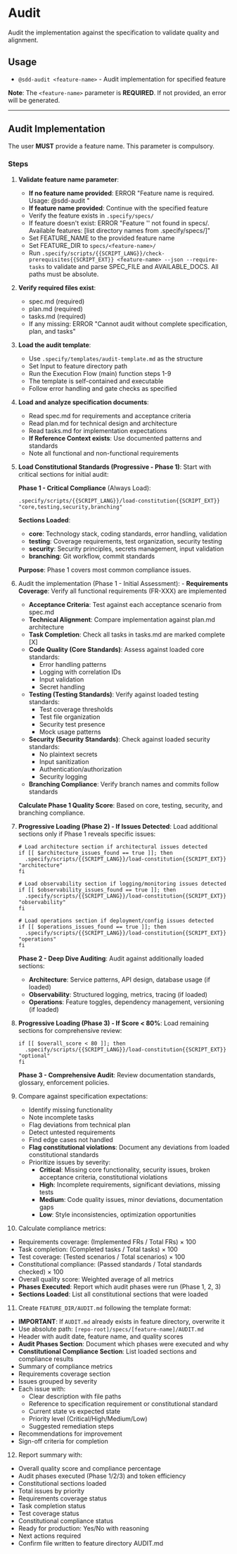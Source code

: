 # Audit

Audit the implementation against the specification to validate quality and alignment.

## Usage

- `@sdd-audit <feature-name>` - Audit implementation for specified feature

**Note**: The `<feature-name>` parameter is **REQUIRED**. If not provided, an error will be generated.

---

## Audit Implementation

The user **MUST** provide a feature name. This parameter is compulsory.

### Steps

1. **Validate feature name parameter**:

   - **If no feature name provided**: ERROR "Feature name is required. Usage: @sdd-audit <feature-name>"
   - **If feature name provided**: Continue with the specified feature
   - Verify the feature exists in `.specify/specs/`
   - If feature doesn't exist: ERROR "Feature '<feature-name>' not found in specs/. Available features: [list directory names from .specify/specs/]"
   - Set FEATURE_NAME to the provided feature name
   - Set FEATURE_DIR to `specs/<feature-name>/`
   - Run `.specify/scripts/{{SCRIPT_LANG}}/check-prerequisites{{SCRIPT_EXT}} <feature-name> --json --require-tasks` to validate and parse SPEC_FILE and AVAILABLE_DOCS. All paths must be absolute.

2. **Verify required files exist**:

   - spec.md (required)
   - plan.md (required)
   - tasks.md (required)
   - If any missing: ERROR "Cannot audit without complete specification, plan, and tasks"

3. **Load the audit template**:

   - Use `.specify/templates/audit-template.md` as the structure
   - Set Input to feature directory path
   - Run the Execution Flow (main) function steps 1-9
   - The template is self-contained and executable
   - Follow error handling and gate checks as specified

4. **Load and analyze specification documents**:

   - Read spec.md for requirements and acceptance criteria
   - Read plan.md for technical design and architecture
   - Read tasks.md for implementation expectations
   - **If Reference Context exists**: Use documented patterns and standards
   - Note all functional and non-functional requirements

5. **Load Constitutional Standards (Progressive - Phase 1)**: Start with critical sections for initial audit:

   **Phase 1 - Critical Compliance** (Always Load):

   ```{{SCRIPT_LANG}}
   .specify/scripts/{{SCRIPT_LANG}}/load-constitution{{SCRIPT_EXT}} "core,testing,security,branching"
   ```

   **Sections Loaded**:

   - **core**: Technology stack, coding standards, error handling, validation
   - **testing**: Coverage requirements, test organization, security testing
   - **security**: Security principles, secrets management, input validation
   - **branching**: Git workflow, commit standards

   **Purpose**: Phase 1 covers most common compliance issues.

6. Audit the implementation (Phase 1 - Initial Assessment): - **Requirements Coverage**: Verify all functional requirements (FR-XXX) are implemented

   - **Acceptance Criteria**: Test against each acceptance scenario from spec.md
   - **Technical Alignment**: Compare implementation against plan.md architecture
   - **Task Completion**: Check all tasks in tasks.md are marked complete [X]
   - **Code Quality (Core Standards)**: Assess against loaded core standards:
     - Error handling patterns
     - Logging with correlation IDs
     - Input validation
     - Secret handling
   - **Testing (Testing Standards)**: Verify against loaded testing standards:
     - Test coverage thresholds
     - Test file organization
     - Security test presence
     - Mock usage patterns
   - **Security (Security Standards)**: Check against loaded security standards:
     - No plaintext secrets
     - Input sanitization
     - Authentication/authorization
     - Security logging
   - **Branching Compliance**: Verify branch names and commits follow standards

   **Calculate Phase 1 Quality Score**: Based on core, testing, security, and branching compliance.

7. **Progressive Loading (Phase 2) - If Issues Detected**: Load additional sections only if Phase 1 reveals specific issues:

   ```{{SCRIPT_LANG}}
   # Load architecture section if architectural issues detected
   if [[ $architecture_issues_found == true ]]; then
     .specify/scripts/{{SCRIPT_LANG}}/load-constitution{{SCRIPT_EXT}} "architecture"
   fi

   # Load observability section if logging/monitoring issues detected
   if [[ $observability_issues_found == true ]]; then
     .specify/scripts/{{SCRIPT_LANG}}/load-constitution{{SCRIPT_EXT}} "observability"
   fi

   # Load operations section if deployment/config issues detected
   if [[ $operations_issues_found == true ]]; then
     .specify/scripts/{{SCRIPT_LANG}}/load-constitution{{SCRIPT_EXT}} "operations"
   fi
   ```

   **Phase 2 - Deep Dive Auditing**: Audit against additionally loaded sections:

   - **Architecture**: Service patterns, API design, database usage (if loaded)
   - **Observability**: Structured logging, metrics, tracing (if loaded)
   - **Operations**: Feature toggles, dependency management, versioning (if loaded)

8. **Progressive Loading (Phase 3) - If Score < 80%**: Load remaining sections for comprehensive review:

   ```{{SCRIPT_LANG}}
   if [[ $overall_score < 80 ]]; then
     .specify/scripts/{{SCRIPT_LANG}}/load-constitution{{SCRIPT_EXT}} "optional"
   fi
   ```

   **Phase 3 - Comprehensive Audit**: Review documentation standards, glossary, enforcement policies.

9. Compare against specification expectations:

   - Identify missing functionality
   - Note incomplete tasks
   - Flag deviations from technical plan
   - Detect untested requirements
   - Find edge cases not handled
   - **Flag constitutional violations**: Document any deviations from loaded constitutional standards
   - Prioritize issues by severity:
     - **Critical**: Missing core functionality, security issues, broken acceptance criteria, constitutional violations
     - **High**: Incomplete requirements, significant deviations, missing tests
     - **Medium**: Code quality issues, minor deviations, documentation gaps
     - **Low**: Style inconsistencies, optimization opportunities

10. Calculate compliance metrics:

- Requirements coverage: (Implemented FRs / Total FRs) × 100
- Task completion: (Completed tasks / Total tasks) × 100
- Test coverage: (Tested scenarios / Total scenarios) × 100
- Constitutional compliance: (Passed standards / Total standards checked) × 100
- Overall quality score: Weighted average of all metrics
- **Phases Executed**: Report which audit phases were run (Phase 1, 2, 3)
- **Sections Loaded**: List all constitutional sections that were loaded

11. Create `FEATURE_DIR/AUDIT.md` following the template format:

- **IMPORTANT**: If `AUDIT.md` already exists in feature directory, overwrite it
- Use absolute path: `[repo-root]/specs/[feature-name]/AUDIT.md`
- Header with audit date, feature name, and quality scores
- **Audit Phases Section**: Document which phases were executed and why
- **Constitutional Compliance Section**: List loaded sections and compliance results
- Summary of compliance metrics
- Requirements coverage section
- Issues grouped by severity
- Each issue with:
  - Clear description with file paths
  - Reference to specification requirement or constitutional standard
  - Current state vs expected state
  - Priority level (Critical/High/Medium/Low)
  - Suggested remediation steps
- Recommendations for improvement
- Sign-off criteria for completion

12. Report summary with:

- Overall quality score and compliance percentage
- Audit phases executed (Phase 1/2/3) and token efficiency
- Constitutional sections loaded
- Total issues by priority
- Requirements coverage status
- Task completion status
- Test coverage status
- Constitutional compliance status
- Ready for production: Yes/No with reasoning
- Next actions required
- Confirm file written to feature directory AUDIT.md

```

```
